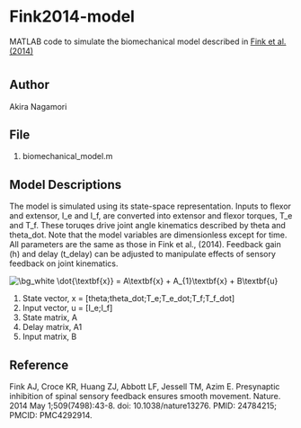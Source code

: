 # Fink2014-model
MATLAB code to simulate the biomechanical model described in [Fink et al. (2014)](https://www.nature.com/articles/nature13276)
#
## Author
Akira Nagamori
## File
1. biomechanical_model.m
## Model Descriptions
The model is simulated using its state-space representation. Inputs to flexor and extensor, I_e and I_f, are converted into extensor and flexor torques, T_e and T_f. These toruqes drive joint angle kinematics described by theta and theta_dot. Note that the model variables are dimensionless except for time. All parameters are the same as those in Fink et al., (2014). Feedback gain (h) and delay (t_delay) can be adjusted to manipulate effects of sensory feedback on joint kinematics.  

<img src="https://latex.codecogs.com/svg.image?\bg_white&space;\dot{\textbf{x}}&space;=&space;A\textbf{x}&space;&plus;&space;A_{1}\textbf{x}&space;&plus;&space;B\textbf{u}" title="\bg_white \dot{\textbf{x}} = A\textbf{x} + A_{1}\textbf{x} + B\textbf{u}" />

1. State vector, x = [theta;theta_dot;T_e;T_e_dot;T_f;T_f_dot]
2. Input vector, u = [I_e;I_f]
3. State matrix, A
4. Delay matrix, A1
5. Input matrix, B
 
## Reference
Fink AJ, Croce KR, Huang ZJ, Abbott LF, Jessell TM, Azim E. Presynaptic inhibition of spinal sensory feedback ensures smooth movement. Nature. 2014 May 1;509(7498):43-8. doi: 10.1038/nature13276. PMID: 24784215; PMCID: PMC4292914.
